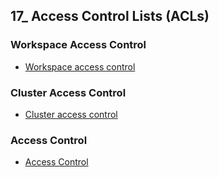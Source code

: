 ## 17_ Access Control Lists (ACLs)

### Workspace Access Control
- [Workspace access control](https://learn.microsoft.com/en-us/azure/databricks/security/auth/access-control/#folders)

### Cluster Access Control
- [Cluster access control](https://learn.microsoft.com/en-us/azure/databricks/compute/clusters-manage)

### Access Control
- [Access Control](https://learn.microsoft.com/en-us/azure/databricks/security/auth/access-control/)